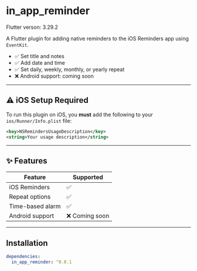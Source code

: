 # in_app_reminder

Flutter verson: 3.29.2

A Flutter plugin for adding native reminders to the iOS Reminders app using `EventKit`.

- ✅ Set title and notes
- ✅ Add date and time
- ✅ Set daily, weekly, monthly, or yearly repeat
- ❌ Android support: coming soon

---

## ⚠️ iOS Setup Required

To run this plugin on iOS, you **must** add the following to your `ios/Runner/Info.plist` file:

```xml
<key>NSRemindersUsageDescription</key>
<string>Your usage description</string>
```

---

## ✨ Features

| Feature             | Supported |
|---------------------|-----------|
| iOS Reminders       | ✅        |
| Repeat options      | ✅        |
| Time-based alarm    | ✅        |
| Android support     | ❌ Coming soon |

---

## Installation

```yaml
dependencies:
  in_app_reminder: ^0.0.1

